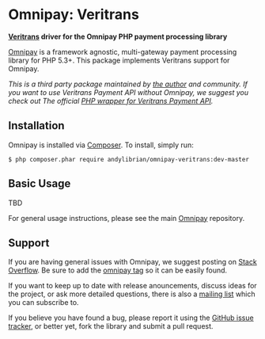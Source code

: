 # Omnipay: Veritrans

**[Veritrans](https://www.veritrans.co.id/) driver for the Omnipay PHP payment processing library**

[Omnipay](https://github.com/thephpleague/omnipay) is a framework agnostic, multi-gateway payment
processing library for PHP 5.3+. This package implements Veritrans support for Omnipay.

*This is a third party package maintained by [the author](https://github.com/andylibrian) and community.
If you want to use Veritrans Payment API without Omnipay, we suggest you check out The official [PHP wrapper for Veritrans Payment API](https://github.com/veritrans/veritrans-php).*

## Installation

Omnipay is installed via [Composer](http://getcomposer.org/). To install, simply run:

    $ php composer.phar require andylibrian/omnipay-veritrans:dev-master


## Basic Usage

TBD

For general usage instructions, please see the main [Omnipay](https://github.com/thephpleague/omnipay)
repository.

## Support

If you are having general issues with Omnipay, we suggest posting on
[Stack Overflow](http://stackoverflow.com/). Be sure to add the
[omnipay tag](http://stackoverflow.com/questions/tagged/omnipay) so it can be easily found.

If you want to keep up to date with release anouncements, discuss ideas for the project,
or ask more detailed questions, there is also a [mailing list](https://groups.google.com/forum/#!forum/omnipay) which
you can subscribe to.

If you believe you have found a bug, please report it using the [GitHub issue tracker](https://github.com/andylibrian/omnipay-veritrans/issues),
or better yet, fork the library and submit a pull request.

